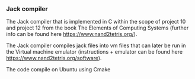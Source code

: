 ### Jack compiler

The Jack compiler that is implemented in C within the scope of project 10 and project 12 from the book The Elements of Computing Systems (further info can be found here https://www.nand2tetris.org/).   

The Jack compiler compiles jack files into vm files that can later be run in the Virtual machine emulator (instructions + emulator can be found here https://www.nand2tetris.org/software).

The code compile on Ubuntu using Cmake